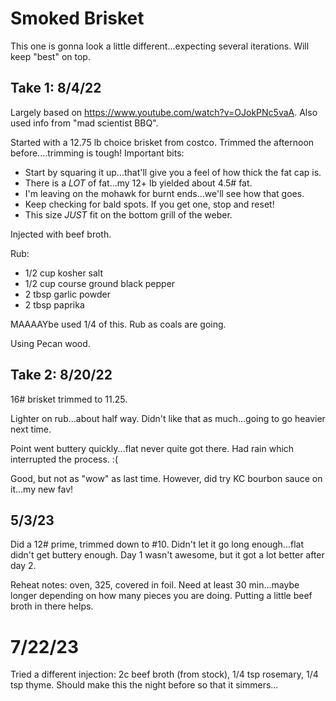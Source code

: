 # Smoked Brisket
This one is gonna look a little different...expecting several iterations.  Will keep "best" on top.

## Take 1:  8/4/22
Largely based on https://www.youtube.com/watch?v=OJokPNc5vaA.  Also used info from "mad scientist BBQ".

Started with a 12.75 lb choice brisket from costco.  Trimmed the afternoon before....trimming is tough!  Important bits:
* Start by squaring it up...that'll give you a feel of how thick the fat cap is.  
* There is a *LOT* of fat...my 12+ lb yielded about 4.5# fat.
* I'm leaving on the mohawk for burnt ends...we'll see how that goes.  
* Keep checking for bald spots.  If you get one, stop and reset!
* This size *JUST* fit on the bottom grill of the weber.

Injected with beef broth.

Rub:
* 1/2 cup kosher salt
* 1/2 cup course ground black pepper
* 2 tbsp garlic powder
* 2 tbsp paprika

MAAAAYbe used 1/4 of this.  Rub as coals are going.

Using Pecan wood.

## Take 2: 8/20/22  
16# brisket trimmed to 11.25.

Lighter on rub...about half way.  Didn't like that as much...going to go heavier next time.

Point went buttery quickly...flat never quite got there.  Had rain which interrupted the process.  :(

Good, but not as "wow" as last time.  However, did try KC bourbon sauce on it...my new fav!

## 5/3/23
Did a 12# prime, trimmed down to #10.
Didn't let it go long enough...flat didn't get buttery enough.  Day 1 wasn't awesome, but it got a lot better after day 2.

Reheat notes:  oven, 325, covered in foil.  Need at least 30 min...maybe longer depending on how many pieces you are doing.  Putting a little beef broth in there helps.

# 7/22/23
Tried a different injection:  2c beef broth (from stock), 1/4 tsp rosemary, 1/4 tsp thyme.  Should make this the night before so that it simmers...



